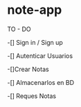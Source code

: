 # note-app


TO - DO

-[] Sign in / Sign up

-[] Autenticar Usuarios

-[]Crear Notas

-[] Almacenarlos en BD

-[] Reques Notas
